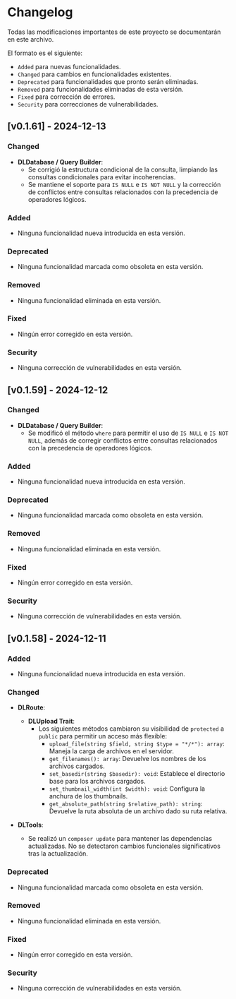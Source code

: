 # Changelog

Todas las modificaciones importantes de este proyecto se documentarán en este archivo.

El formato es el siguiente:

- `Added` para nuevas funcionalidades.
- `Changed` para cambios en funcionalidades existentes.
- `Deprecated` para funcionalidades que pronto serán eliminadas.
- `Removed` para funcionalidades eliminadas de esta versión.
- `Fixed` para corrección de errores.
- `Security` para correcciones de vulnerabilidades.

## [v0.1.61] - 2024-12-13

### Changed

- **DLDatabase / Query Builder**:
  - Se corrigió la estructura condicional de la consulta, limpiando las consultas condicionales para evitar incoherencias.
  - Se mantiene el soporte para `IS NULL` e `IS NOT NULL` y la corrección de conflictos entre consultas relacionados con la precedencia de operadores lógicos.

### Added

- Ninguna funcionalidad nueva introducida en esta versión.

### Deprecated

- Ninguna funcionalidad marcada como obsoleta en esta versión.

### Removed

- Ninguna funcionalidad eliminada en esta versión.

### Fixed

- Ningún error corregido en esta versión.

### Security

- Ninguna corrección de vulnerabilidades en esta versión.

## [v0.1.59] - 2024-12-12

### Changed

- **DLDatabase / Query Builder**:
  - Se modificó el método `where` para permitir el uso de `IS NULL` e `IS NOT NULL`, además de corregir conflictos entre consultas relacionados con la precedencia de operadores lógicos.

### Added

- Ninguna funcionalidad nueva introducida en esta versión.

### Deprecated

- Ninguna funcionalidad marcada como obsoleta en esta versión.

### Removed

- Ninguna funcionalidad eliminada en esta versión.

### Fixed

- Ningún error corregido en esta versión.

### Security

- Ninguna corrección de vulnerabilidades en esta versión.

## [v0.1.58] - 2024-12-11

### Added

- Ninguna funcionalidad nueva introducida en esta versión.

### Changed

- **DLRoute**:

  - **DLUpload Trait**:
    - Los siguientes métodos cambiaron su visibilidad de `protected` a `public` para permitir un acceso más flexible:
      - `upload_file(string $field, string $type = "*/*"): array`: Maneja la carga de archivos en el servidor.
      - `get_filenames(): array`: Devuelve los nombres de los archivos cargados.
      - `set_basedir(string $basedir): void`: Establece el directorio base para los archivos cargados.
      - `set_thumbnail_width(int $width): void`: Configura la anchura de los thumbnails.
      - `get_absolute_path(string $relative_path): string`: Devuelve la ruta absoluta de un archivo dado su ruta relativa.

- **DLTools**:
  - Se realizó un `composer update` para mantener las dependencias actualizadas. No se detectaron cambios funcionales significativos tras la actualización.

### Deprecated

- Ninguna funcionalidad marcada como obsoleta en esta versión.

### Removed

- Ninguna funcionalidad eliminada en esta versión.

### Fixed

- Ningún error corregido en esta versión.

### Security

- Ninguna corrección de vulnerabilidades en esta versión.